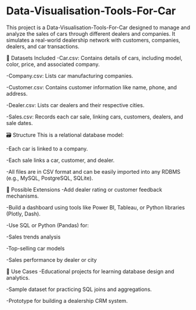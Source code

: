# Data-Visualisation-Tools-For-Car
This project is a Data-Visualisation-Tools-For-Car designed to manage and analyze the sales of cars through different dealers and companies. It simulates a real-world dealership network with customers, companies, dealers, and car transactions.

📁 Datasets Included
-Car.csv: Contains details of cars, including model, color, price, and associated company.

-Company.csv: Lists car manufacturing companies.

-Customer.csv: Contains customer information like name, phone, and address.

-Dealer.csv: Lists car dealers and their respective cities.

-Sales.csv: Records each car sale, linking cars, customers, dealers, and sale dates.

🗃️ Structure
This is a relational database model:

-Each car is linked to a company.

-Each sale links a car, customer, and dealer.

-All files are in CSV format and can be easily imported into any RDBMS (e.g., MySQL, PostgreSQL, SQLite).

🧩 Possible Extensions
-Add dealer rating or customer feedback mechanisms.

-Build a dashboard using tools like Power BI, Tableau, or Python libraries (Plotly, Dash).

-Use SQL or Python (Pandas) for:

  -Sales trends analysis

  -Top-selling car models

  -Sales performance by dealer or city

📌 Use Cases
-Educational projects for learning database design and analytics.

-Sample dataset for practicing SQL joins and aggregations.

-Prototype for building a dealership CRM system.
